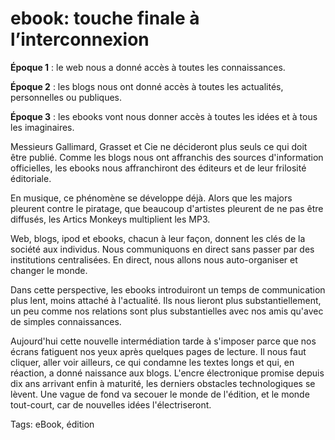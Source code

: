 # ebook: touche finale à l&#8217;interconnexion

**Époque 1** : le web nous a donné accès à toutes les connaissances.

**Époque 2** : les blogs nous ont donné accès à toutes les actualités, personnelles ou publiques.

**Époque 3** : les ebooks vont nous donner accès à toutes les idées et à tous les imaginaires.

Messieurs Gallimard, Grasset et Cie ne décideront plus seuls ce qui doit être publié. Comme les blogs nous ont affranchis des sources d'information officielles, les ebooks nous affranchiront des éditeurs et de leur frilosité éditoriale.

En musique, ce phénomène se développe déjà. Alors que les majors pleurent contre le piratage, que beaucoup d'artistes pleurent de ne pas être diffusés, les Artics Monkeys multiplient les MP3.

Web, blogs, ipod et ebooks, chacun à leur façon, donnent les clés de la société aux individus. Nous communiquons en direct sans passer par des institutions centralisées. En direct, nous allons nous auto-organiser et changer le monde.

Dans cette perspective, les ebooks introduiront un temps de communication plus lent, moins attaché à l'actualité. Ils nous lieront plus substantiellement, un peu comme nos relations sont plus substantielles avec nos amis qu'avec de simples connaissances.

Aujourd'hui cette nouvelle intermédiation tarde à s'imposer parce que nos écrans fatiguent nos yeux après quelques pages de lecture. Il nous faut cliquer, aller voir ailleurs, ce qui condamne les textes longs et qui, en réaction, a donné naissance aux blogs. L'encre électronique promise depuis dix ans arrivant enfin à maturité, les derniers obstacles technologiques se lèvent. Une vague de fond va secouer le monde de l'édition, et le monde tout-court, car de nouvelles idées l'électriseront.

Tags: eBook, édition